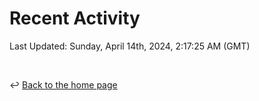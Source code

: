 # Recent Activity

<!--RECENT_ACTIVITY:start-->
<!--RECENT_ACTIVITY:end-->

<!--RECENT_ACTIVITY:last_update-->
Last Updated: Sunday, April 14th, 2024, 2:17:25 AM (GMT)
<!--RECENT_ACTIVITY:last_update_end-->

<br>

↩️ [Back to the home page](/README.md)

